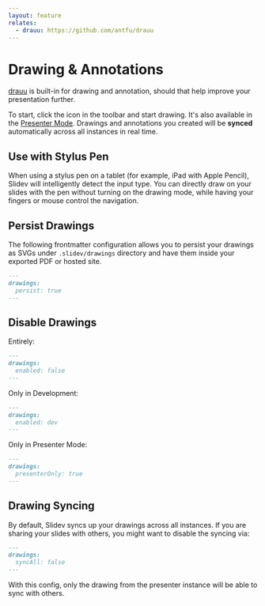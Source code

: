 ```yaml
---
layout: feature
relates:
  - drauu: https://github.com/antfu/drauu
---
```


# Drawing & Annotations

[drauu](https://github.com/antfu/drauu) is built-in for drawing and annotation, should that help improve your presentation further.

To start, click the <carbon-pen class="inline-icon-btn"/> icon in the toolbar and start drawing. It's also available in the [Presenter Mode](/guide/ui#presenter-mode). Drawings and annotations you created will be **synced** automatically across all instances in real time.

<TheTweet id="1424027510342250499" />

## Use with Stylus Pen

When using a stylus pen on a tablet (for example, iPad with Apple Pencil), Slidev will intelligently detect the input type. You can directly draw on your slides with the pen without turning on the drawing mode, while having your fingers or mouse control the navigation.

## Persist Drawings

The following frontmatter configuration allows you to persist your drawings as SVGs under `.slidev/drawings` directory and have them inside your exported PDF or hosted site.

```md
---
drawings:
  persist: true
---
```

## Disable Drawings

Entirely:

```md
---
drawings:
  enabled: false
---
```

Only in Development:

```md
---
drawings:
  enabled: dev
---
```

Only in Presenter Mode:

```md
---
drawings:
  presenterOnly: true
---
```

## Drawing Syncing

By default, Slidev syncs up your drawings across all instances. If you are sharing your slides with others, you might want to disable the syncing via:

```md
---
drawings:
  syncAll: false
---
```

With this config, only the drawing from the presenter instance will be able to sync with others.
